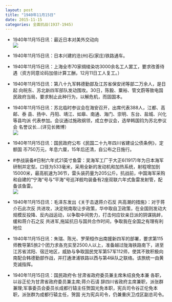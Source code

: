 ```yaml
---
layout: post
title: "1940年11月15日"
date: 2015-11-15
categories: 全面抗战(1937-1945)
---
```


<meta name="referrer" content="no-referrer" />

- 1940年11月15日讯：最近日本对美外交动向 <br/><img src="https://ww1.sinaimg.cn/large/aca367d8jw1ey20ul0460j211v0ifq9i.jpg" />

- 1940年11月15日讯：日本兴建的沧(州)石(家庄)铁路通车。 

- 1940年11月15日讯：上海全市70家绸绫染坊3000余名工人罢工，要求改善待遇（资方同意论码加倍计算工酬，12月11日工人复工。） 

- 1940年11月15日讯：第八十九军韩德勤部及江苏省保安闭等部二万余人，是日起 向皖东、苏北新四军部队发动围攻。30日，陈毅、粟裕、管文蔚等致电国民政府当局，要求制止此种行为，以解危机，而固国本。  

- 1940年11月15日讯：苏北临时参议会在海安召开，出席代表388人，江都、高邮、泰 县、扬中、丹阳、靖江、如皋、南通、海门、崇明、东台、盐城、兴化等县均派 代表参加。会议通过施政纲领，成立参议会，选举韩国钧为苏北参议会 名誉议长...(详见长微博） <br/><img src="https://ww2.sinaimg.cn/large/aca367d8jw1ey1ixnjifej20c80ay75m.jpg" />

- 1940年11月15日讯：国民政府公布《民国二十九年四川省建设公债条例》，定额国 币750万元，年息六厘，15年后还清，自公布之日施行。 

- #参战装备#日制六年式21英寸鱼雷：吴海军工厂于大正6(1917)年为日本海军研制并定型。口径为533毫米，采用全新的发动机和加热系统，射程增加到15000米，最高航速为36节，雷头装药量为205公斤。抗战前，中国海军采购和自建的“宁海”号与“平海”号巡洋舰均装备有2座双联六年式鱼雷发射管，配备该鱼雷。 <br/><img src="https://ww4.sinaimg.cn/large/aca367d8jw1ey1fh7bawej20aj0dxtad.jpg" />

- 1940年11月15日讯：毛泽东发出《关于击退蒋介石反 共高潮的措施》：对于蒋介石此次反 共进攻，决定皖南取让步政策，华中取自卫政策，在全国则发动大规模反投降、反内战运动，以争取中间势力，打击何应钦亲日派的阴谋挑衅，缓和蒋介石之反 共进军,拖延抗日与国共合作时间，争取我在全国之有理有利地位 

- 1940年11月15日讯：朱瑞、陈光、罗荣桓作出南援新四军的部署，要求第115师教导第5旅2个团力求各充实至2500人以上，准备越过陇海铁路南下，进至江苏省沭阳、宿迁地区，威胁与争取国民党军第57军112师，使其不致积极向南配合韩德勤部作战，并打通津浦铁路以西与第4纵队之联络。该旅统一由黄克诚指挥。 

- 1940年11月15日讯：国民政府令:甘肃省政府委员兼主席朱绍良免本兼 各职，以谷正伦为甘肃省政府委员兼主席;蒋介石请 辞四川省政府主席兼职，派张群兼理;军事委员会委员长成都行辕主任贺国光免本职，宪兵司令谷正伦免本职，派张群为成都行辕主任，贺国 光为宪兵司令，仍兼重庆卫戍区副总司令。 

